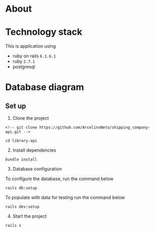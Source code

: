 # About
<!-- This project is the result of a challenge proposed by the company Agrisafe.
The project proposal is the creation of an API to manage a "Shipping company" -->

# Technology stack
This is application using 
- ruby on rails ``6.1.6.1``
- ruby ``2.7.1``
- postgresql

# Database diagram
<!-- ![library](https://github.com/ArcelinoNeto/shipping_company-api/blob/master/shipping.png) -->

## Set up

1. Clone the project
```
<!-- git clone https://github.com/ArcelinoNeto/shipping_company-api.git -->
```
```
cd library-api
```
2. Install dependencies
``` 
bundle install
``` 

3. Database configuration 

To configure the database, run the command below
```
rails db:setup
```
To populate with data for testing run the command below
```
rails dev:setup
```

4. Start the project
```
rails s
```
